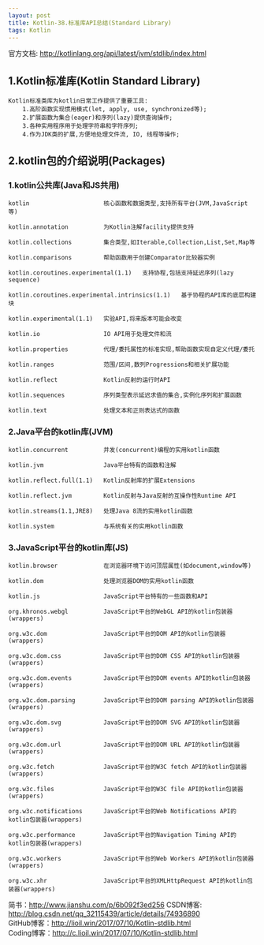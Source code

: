 ```yaml
---
layout: post
title: Kotlin-38.标准库API总结(Standard Library)
tags: Kotlin
---
```

官方文档: http://kotlinlang.org/api/latest/jvm/stdlib/index.html

## 1.Kotlin标准库(Kotlin Standard Library)
    Kotlin标准类库为kotlin日常工作提供了重要工具:
        1.高阶函数实现惯用模式(let, apply, use, synchronized等);
        2.扩展函数为集合(eager)和序列(lazy)提供查询操作;
        3.各种实用程序用于处理字符串和字符序列;
        4.作为JDK类的扩展,方便地处理文件流, IO, 线程等操作;

## 2.kotlin包的介绍说明(Packages)
### 1.kotlin公共库(Java和JS共用)
    kotlin                     核心函数和数据类型,支持所有平台(JVM,JavaScript等)

    kotlin.annotation          为Kotlin注解facility提供支持

    kotlin.collections         集合类型,如Iterable,Collection,List,Set,Map等

    kotlin.comparisons         帮助函数用于创建Comparator比较器实例

    kotlin.coroutines.experimental(1.1)   支持协程,包括支持延迟序列(lazy sequence)

    kotlin.coroutines.experimental.intrinsics(1.1)   基于协程的API库的底层构建块

    kotlin.experimental(1.1)   实验API,将来版本可能会改变

    kotlin.io                  IO API用于处理文件和流

    kotlin.properties          代理/委托属性的标准实现,帮助函数实现自定义代理/委托

    kotlin.ranges              范围/区间,数列Progressions和相关扩展功能

    kotlin.reflect             Kotlin反射的运行时API

    kotlin.sequences           序列类型表示延迟求值的集合,实例化序列和扩展函数
    
    kotlin.text                处理文本和正则表达式的函数

### 2.Java平台的kotlin库(JVM)    
    kotlin.concurrent          并发(concurrent)编程的实用kotlin函数
    
    kotlin.jvm                 Java平台特有的函数和注解
    
    kotlin.reflect.full(1.1)   Kotlin反射库的扩展Extensions 
    
    kotlin.reflect.jvm         Kotlin反射与Java反射的互操作性Runtime API
    
    kotlin.streams(1.1,JRE8)   处理Java 8流的实用kotlin函数
    
    kotlin.system              与系统有关的实用kotlin函数

### 3.JavaScript平台的kotlin库(JS)
    kotlin.browser             在浏览器环境下访问顶层属性(如document,window等)
    
    kotlin.dom                 处理浏览器DOM的实用kotlin函数
    
    kotlin.js                  JavaScript平台特有的一些函数和API
    
    org.khronos.webgl          JavaScript平台的WebGL API的kotlin包装器(wrappers)
    
    org.w3c.dom                JavaScript平台的DOM API的kotlin包装器(wrappers)
    
    org.w3c.dom.css            JavaScript平台的DOM CSS API的kotlin包装器(wrappers)
    
    org.w3c.dom.events         JavaScript平台的DOM events API的kotlin包装器(wrappers)
    
    org.w3c.dom.parsing        JavaScript平台的DOM parsing API的kotlin包装器(wrappers)
    
    org.w3c.dom.svg            JavaScript平台的DOM SVG API的kotlin包装器(wrappers)
    
    org.w3c.dom.url            JavaScript平台的DOM URL API的kotlin包装器(wrappers)
    
    org.w3c.fetch              JavaScript平台的W3C fetch API的kotlin包装器(wrappers)
    
    org.w3c.files              JavaScript平台的W3C file API的kotlin包装器(wrappers)
    
    org.w3c.notifications      JavaScript平台的Web Notifications API的kotlin包装器(wrappers)
    
    org.w3c.performance        JavaScript平台的Navigation Timing API的kotlin包装器(wrappers)
    
    org.w3c.workers            JavaScript平台的Web Workers API的kotlin包装器(wrappers)
    
    org.w3c.xhr                JavaScript平台的XMLHttpRequest API的kotlin包装器(wrappers)

简书：http://www.jianshu.com/p/6b092f3ed256
CSDN博客: http://blog.csdn.net/qq_32115439/article/details/74936890   
GitHub博客：http://lioil.win/2017/07/10/Kotlin-stdlib.html   
Coding博客：http://c.lioil.win/2017/07/10/Kotlin-stdlib.html